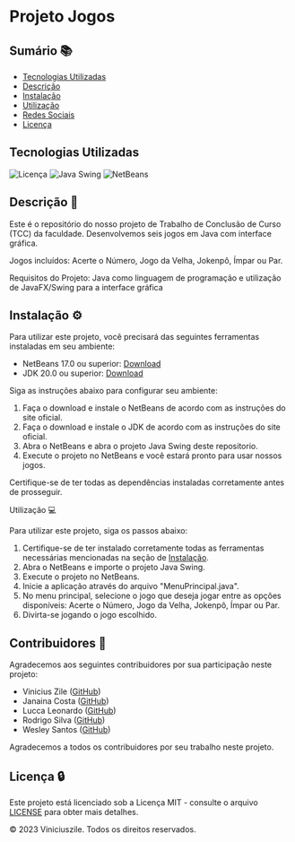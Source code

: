 # Projeto Jogos

## Sumário 📚

- [Tecnologias Utilizadas](#tecnologias-utilizadas)
- [Descrição](#descrição)
- [Instalação](#instalação)
- [Utilização](#utilização)
- [Redes Sociais](#redes-sociais)
- [Licença](#licença)

## Tecnologias Utilizadas

![Licença](https://img.shields.io/badge/Licença-MIT-blue)
![Java Swing](https://img.shields.io/badge/Java-Swing-orange?logo=java&logoColor=white)
![NetBeans](https://img.shields.io/badge/NetBeans-IDE-orange?logo=apache-netbeans-ide&logoColor=white)

## Descrição 📝

Este é o repositório do nosso projeto de Trabalho de Conclusão de Curso (TCC) da faculdade. Desenvolvemos seis jogos em Java com interface gráfica.

Jogos incluídos: Acerte o Número, Jogo da Velha, Jokenpô, Ímpar ou Par.

Requisitos do Projeto: Java como linguagem de programação e utilização de JavaFX/Swing para a interface gráfica

## Instalação ⚙

Para utilizar este projeto, você precisará das seguintes ferramentas instaladas em seu ambiente:

- NetBeans 17.0 ou superior: [Download](https://netbeans.apache.org/download/index.html)
- JDK 20.0 ou superior: [Download](https://www.oracle.com/java/technologies/javase-jdk11-downloads.html)

Siga as instruções abaixo para configurar seu ambiente:

1. Faça o download e instale o NetBeans de acordo com as instruções do site oficial.
2. Faça o download e instale o JDK de acordo com as instruções do site oficial.
3. Abra o NetBeans e abra o projeto Java Swing deste repositorio.
4. Execute o projeto no NetBeans e você estará pronto para usar nossos jogos.

Certifique-se de ter todas as dependências instaladas corretamente antes de prosseguir.

Utilização 💻

Para utilizar este projeto, siga os passos abaixo:

1. Certifique-se de ter instalado corretamente todas as ferramentas necessárias mencionadas na seção de [Instalação](#instalação).
2. Abra o NetBeans e importe o projeto Java Swing.
3. Execute o projeto no NetBeans.
4. Inicie a aplicação através do arquivo "MenuPrincipal.java".
5. No menu principal, selecione o jogo que deseja jogar entre as opções disponíveis: Acerte o Número, Jogo da Velha, Jokenpô, Ímpar ou Par.
6. Divirta-se jogando o jogo escolhido.

## Contribuidores 👥

Agradecemos aos seguintes contribuidores por sua participação neste projeto:

- Vinicius Zile ([GitHub](https://github.com/viniciuszile))
- Janaina Costa ([GitHub](https://github.com/janainaacosta))
- Lucca Leonardo ([GitHub](https://github.com/LuccaLeonard))
- Rodrigo Silva  ([GitHub](https://github.com/RodrigoAnjos2004))
- Wesley Santos ([GitHub](https://github.com/wesleww))

Agradecemos a todos os contribuidores por seu trabalho neste projeto.

## Licença 🔒

Este projeto está licenciado sob a Licença MIT - consulte o arquivo [LICENSE](LICENSE) para obter mais detalhes.

© 2023 Viniciuszile. Todos os direitos reservados.
